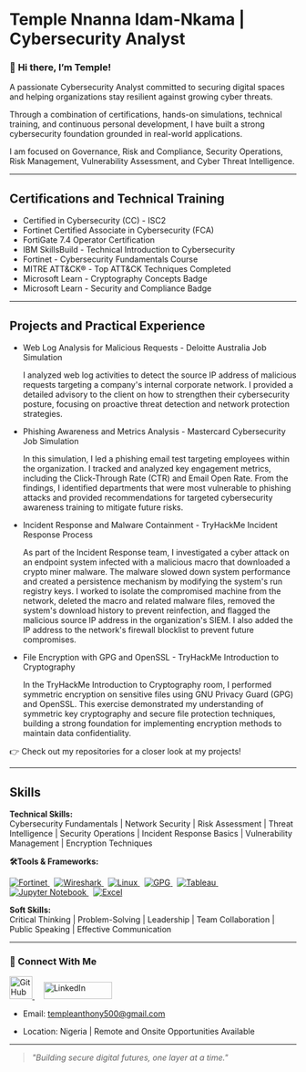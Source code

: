 # Temple Nnanna Idam-Nkama | Cybersecurity Analyst

### 👋 **Hi there, I’m Temple!**

A passionate Cybersecurity Analyst committed to securing digital spaces and helping organizations stay resilient against growing cyber threats.

Through a combination of certifications, hands-on simulations, technical training, and continuous personal development, I have built a strong cybersecurity foundation grounded in real-world applications.

I am focused on Governance, Risk and Compliance, Security Operations, Risk Management, Vulnerability Assessment, and Cyber Threat Intelligence.

---

## Certifications and Technical Training

- Certified in Cybersecurity (CC) - ISC2
- Fortinet Certified Associate in Cybersecurity (FCA)
- FortiGate 7.4 Operator Certification
- IBM SkillsBuild - Technical Introduction to Cybersecurity
- Fortinet - Cybersecurity Fundamentals Course
- MITRE ATT&CK® - Top ATT&CK Techniques Completed
- Microsoft Learn - Cryptography Concepts Badge
- Microsoft Learn - Security and Compliance Badge

---

## Projects and Practical Experience

- Web Log Analysis for Malicious Requests - Deloitte Australia Job Simulation

  I analyzed web log activities to detect the source IP address of malicious requests targeting a company's internal corporate network. I provided a detailed advisory to the client on how to strengthen their cybersecurity posture, focusing on proactive threat detection and network protection strategies.

- Phishing Awareness and Metrics Analysis - Mastercard Cybersecurity Job Simulation

  In this simulation, I led a phishing email test targeting employees within the organization. I tracked and analyzed key engagement metrics, including the Click-Through Rate (CTR) and Email Open Rate. From the findings, I identified departments that were most vulnerable to phishing attacks and provided recommendations for targeted cybersecurity awareness training to mitigate future risks.

- Incident Response and Malware Containment - TryHackMe Incident Response Process

  As part of the Incident Response team, I investigated a cyber attack on an endpoint system infected with a malicious macro that downloaded a crypto miner malware. The malware slowed down system performance and created a persistence mechanism by modifying the system's run registry keys. I worked to isolate the compromised machine from the network, deleted the macro and related malware files, removed the system's download history to prevent reinfection, and flagged the malicious source IP address in the organization's SIEM. I also added the IP address to the network's firewall blocklist to prevent future compromises.

- File Encryption with GPG and OpenSSL - TryHackMe Introduction to Cryptography

  In the TryHackMe Introduction to Cryptography room, I performed symmetric encryption on sensitive files using GNU Privacy Guard (GPG) and OpenSSL. This exercise demonstrated my understanding of symmetric key cryptography and secure file protection techniques, building a strong foundation for implementing encryption methods to maintain data confidentiality.

👉 Check out my repositories for a closer look at my projects!

---

## Skills

**Technical Skills:**  
Cybersecurity Fundamentals | Network Security | Risk Assessment | Threat Intelligence | Security Operations | Incident Response Basics | Vulnerability Management | Encryption Techniques

**🛠Tools & Frameworks:**  

<p align="left">
  <a href="https://www.fortinet.com/">
    <img src="https://img.shields.io/badge/Fortinet-EE1C25?style=for-the-badge&logo=fortinet&logoColor=white" alt="Fortinet" />
  </a>
  &nbsp;
  <a href="https://www.wireshark.org/">
    <img src="https://img.shields.io/badge/Wireshark-1679A7?style=for-the-badge&logo=wireshark&logoColor=white" alt="Wireshark" />
  </a>
  &nbsp;
  <a href="https://www.linux.org/">
    <img src="https://img.shields.io/badge/Linux-FCC624?style=for-the-badge&logo=linux&logoColor=black" alt="Linux" />
  </a>
  &nbsp;
  <a href="https://gnupg.org/">
    <img src="https://img.shields.io/badge/GPG-0093DD?style=for-the-badge&logo=gnupg&logoColor=white" alt="GPG" />
  </a>
  &nbsp;
  <a href="https://www.tableau.com/">
    <img src="https://img.shields.io/badge/Tableau-E97627?style=for-the-badge&logo=tableau&logoColor=white" alt="Tableau" />
  </a>
  &nbsp;
  <a href="https://jupyter.org/">
    <img src="https://img.shields.io/badge/Jupyter-F37626?style=for-the-badge&logo=jupyter&logoColor=white" alt="Jupyter Notebook" />
  </a>
  &nbsp;
  <a href="https://www.microsoft.com/en-us/microsoft-365/excel">
    <img src="https://img.shields.io/badge/Excel-217346?style=for-the-badge&logo=microsoft-excel&logoColor=white" alt="Excel" />
  </a>
</p>


**Soft Skills:**  
Critical Thinking | Problem-Solving | Leadership | Team Collaboration | Public Speaking | Effective Communication

---

### 🔗 Connect With Me

<p align="left">
  <a href="https://github.com/your-github-username" target="_blank">
    <img src="https://upload.wikimedia.org/wikipedia/commons/9/91/Octicons-mark-github.svg" width="40" height="40" alt="GitHub"/>
  </a> 
  &nbsp;&nbsp;&nbsp;
  <a href="https://www.linkedin.com/in/temple-nnanna-idam-nkama-cc-gmnse-9b5a78327/" target="_blank">
    <img src="https://upload.wikimedia.org/wikipedia/commons/0/01/LinkedIn_Logo.svg" width="120" height="30" alt="LinkedIn"/>
  </a>
</p>



- Email: templeanthony500@gmail.com

- Location: Nigeria | Remote and Onsite Opportunities Available

---

> *"Building secure digital futures, one layer at a time."*
